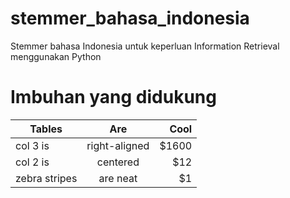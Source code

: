 # stemmer_bahasa_indonesia
Stemmer bahasa Indonesia untuk keperluan Information Retrieval menggunakan Python

# Imbuhan yang didukung
| Tables        | Are           | Cool  |
| ------------- |:-------------:| -----:|
| col 3 is      | right-aligned | $1600 |
| col 2 is      | centered      |   $12 |
| zebra stripes | are neat      |    $1 |
